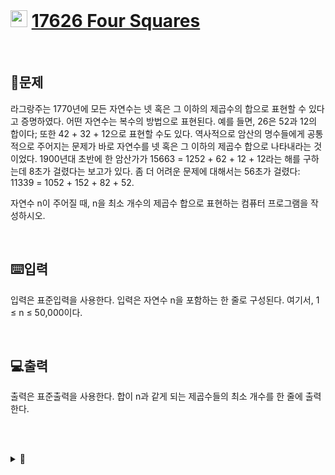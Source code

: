 <br>

# <img height="27px" width="27px" src="https://static.solved.ac/tier_small/8.svg"/> [17626 Four Squares](http://www.acmicpc.net/problem/17626)
<br>

## 📖문제
라그랑주는 1770년에 모든 자연수는 넷 혹은 그 이하의 제곱수의 합으로 표현할 수 있다고 증명하였다. 어떤 자연수는 복수의 방법으로 표현된다. 예를 들면, 26은 52과 12의 합이다; 또한 42 + 32 + 12으로 표현할 수도 있다. 역사적으로 암산의 명수들에게 공통적으로 주어지는 문제가 바로 자연수를 넷 혹은 그 이하의 제곱수 합으로 나타내라는 것이었다. 1900년대 초반에 한 암산가가 15663 = 1252 + 62 + 12 + 12라는 해를 구하는데 8초가 걸렸다는 보고가 있다. 좀 더 어려운 문제에 대해서는 56초가 걸렸다: 11339 = 1052 + 152 + 82 + 52.

자연수 n이 주어질 때, n을 최소 개수의 제곱수 합으로 표현하는 컴퓨터 프로그램을 작성하시오.

<br>

## ⌨️입력
입력은 표준입력을 사용한다. 입력은 자연수 n을 포함하는 한 줄로 구성된다. 여기서, 1 ≤ n ≤ 50,000이다.

<br>

## 💻출력
출력은 표준출력을 사용한다. 합이 n과 같게 되는 제곱수들의 최소 개수를 한 줄에 출력한다.

<br><br>

<details>
  <summary>🎈</summary>
  <br>

1. 모든 제곱 수를 배열에 저장 한 후
2. (입력 받은 수) -= (입력 받은 수보다 작은 수 중 가장 큰 수) 반복
3. 입력 받은 수가 0이 될 때 까지 반복 

<br>

  ```
    107 = 10<sup>2</sup> + 4<sup>2</sup> + 1<sup>2</sup> + 1<sup>2</sup> + 1<sup>2</sup>
        -> 5
    107 = 9<sup>2</sup> + 5<sup>2</sup> + 1<sup>2</sup>
        -> 3
  ```
  ```
    해당 되지 않는 수 등장...
  ```
  
</details>

<br><br>
